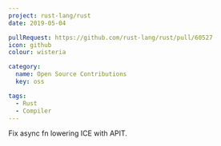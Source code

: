 ```yaml
---
project: rust-lang/rust
date: 2019-05-04

pullRequest: https://github.com/rust-lang/rust/pull/60527
icon: github
colour: wisteria

category:
  name: Open Source Contributions
  key: oss

tags:
  - Rust
  - Compiler
---
```

Fix async fn lowering ICE with APIT.
